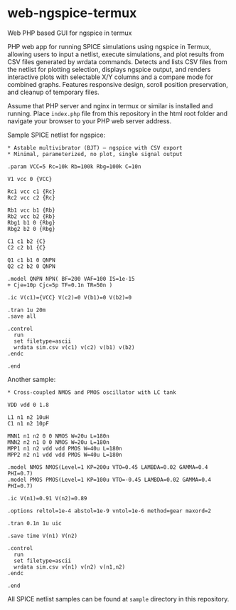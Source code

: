 # web-ngspice-termux
Web PHP based GUI for ngspice in termux

PHP web app for running SPICE simulations using ngspice in Termux, allowing users to input a netlist, execute simulations, and plot results from CSV files generated by wrdata commands. Detects and lists CSV files from the netlist for plotting selection, displays ngspice output, and renders interactive plots with selectable X/Y columns and a compare mode for combined graphs. Features responsive design, scroll position preservation, and cleanup of temporary files.

Assume that PHP server and nginx in termux or similar is installed and running. Place `index.php` file from this repository in the html root folder and navigate your browser to your PHP web server address.

Sample SPICE netlist for ngspice:

```
* Astable multivibrator (BJT) — ngspice with CSV export
* Minimal, parameterized, no plot, single signal output

.param VCC=5 Rc=10k Rb=100k Rbg=100k C=10n

V1 vcc 0 {VCC}

Rc1 vcc c1 {Rc}
Rc2 vcc c2 {Rc}

Rb1 vcc b1 {Rb}
Rb2 vcc b2 {Rb}
Rbg1 b1 0 {Rbg}
Rbg2 b2 0 {Rbg}

C1 c1 b2 {C}
C2 c2 b1 {C}

Q1 c1 b1 0 QNPN
Q2 c2 b2 0 QNPN

.model QNPN NPN( BF=200 VAF=100 IS=1e-15
+ Cje=10p Cjc=5p TF=0.1n TR=50n )

.ic V(c1)={VCC} V(c2)=0 V(b1)=0 V(b2)=0

.tran 1u 20m
.save all

.control
  run
  set filetype=ascii
  wrdata sim.csv v(c1) v(c2) v(b1) v(b2)
.endc

.end
```

Another sample:

```
* Cross-coupled NMOS and PMOS oscillator with LC tank

VDD vdd 0 1.8

L1 n1 n2 10uH
C1 n1 n2 10pF

MNN1 n1 n2 0 0 NMOS W=20u L=180n
MNN2 n2 n1 0 0 NMOS W=20u L=180n
MPP1 n1 n2 vdd vdd PMOS W=40u L=180n
MPP2 n2 n1 vdd vdd PMOS W=40u L=180n

.model NMOS NMOS(Level=1 KP=200u VTO=0.45 LAMBDA=0.02 GAMMA=0.4 PHI=0.7)
.model PMOS PMOS(Level=1 KP=100u VTO=-0.45 LAMBDA=0.02 GAMMA=0.4 PHI=0.7)

.ic V(n1)=0.91 V(n2)=0.89

.options reltol=1e-4 abstol=1e-9 vntol=1e-6 method=gear maxord=2

.tran 0.1n 1u uic

.save time V(n1) V(n2)

.control
  run
  set filetype=ascii
  wrdata sim.csv v(n1) v(n2) v(n1,n2)
.endc

.end
```

All SPICE netlist samples can be found at `sample` directory in this repository.
